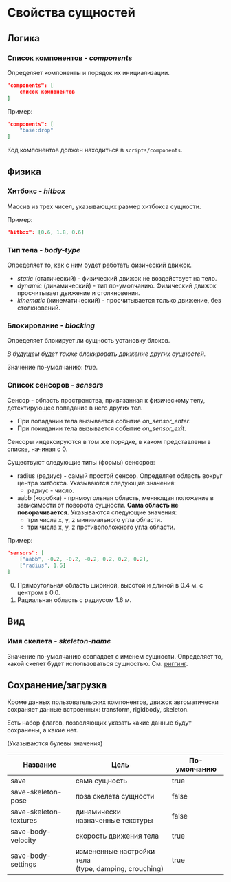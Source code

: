 # Свойства сущностей

## Логика

### Cписок компонентов - *components*

Определяет компоненты и порядок их инициализации.

```json
"components": [
    список компонентов
]
```

Пример:

```json
"components": [
    "base:drop"
]
```

Код компонентов должен находиться в `scripts/components`.

## Физика

### Хитбокс - *hitbox*

Массив из трех чисел, указывающих размер хитбокса сущности.

Пример:

```json
"hitbox": [0.6, 1.8, 0.6]
```


### Тип тела - *body-type*

Определяет то, как с ним будет работать физический движок.

- *static* (статический) - физический движок не воздействует на тело.
- *dynamic* (динамический) - тип по-умолчанию. Физический движок просчитывает движение и столкновения.
- *kinematic* (кинематический) - просчитывается только движение, без столкновений.

### Блокирование - *blocking*

Определяет блокирует ли сущность установку блоков.

*В будущем будет также блокировать движение других сущностей.*

Значение по-умолчанию: *true*.

### Список сенсоров - *sensors*

Сенсор - область пространства, привязанная к физическому телу, детектирующее попадание в него других тел.

- При попадании тела вызывается событие *on_sensor_enter*.
- При покидании тела вызывается событие *on_sensor_exit*.

Сенсоры индексируются в том же порядке, в каком представлены в списке, начиная с 0.

Существуют следующие типы (формы) сенсоров:
- radius (радиус) - самый простой сенсор. Определяет область вокруг центра хитбокса. Указываются следующие значения:
    - радиус - число.
- aabb (коробка) - прямоугольная область, меняющая положение в зависимости от поворота сущности. **Сама область не поворачивается.** Указываются следующие значения:
    - три числа x, y, z минимального угла области.
    - три числа x, y, z противоположного угла области.

Пример:

```json
"sensors": [
    ["aabb", -0.2, -0.2, -0.2, 0.2, 0.2, 0.2],
    ["radius", 1.6]
]
```

0. Прямоугольная область шириной, высотой и длиной в 0.4 м. с центром в 0.0.
1. Радиальная область с радиусом 1.6 м.

## Вид

### Имя скелета - *skeleton-name*

Значение по-умолчанию совпадает с именем сущности. Определяет то, какой скелет будет использоваться сущностью. См. [риггинг](rigging.md).

## Сохранение/загрузка

Кроме данных пользовательских компонентов, движок автоматически сохраняет данные встроенных: transform, rigidbody, skeleton.

Есть набор флагов, позволяющих указать какие данные будут сохранены, а какие нет.

(Указываются булевы значения)

| Название               | Цель                                                     | По-умолчанию |
| ---------------------- | -------------------------------------------------------- | ------------ |
| save                   | сама сущность                                            | true         |
| save-skeleton-pose     | поза скелета сущности                                    | false        |
| save-skeleton-textures | динамически назначенные текстуры                         | false        |
| save-body-velocity     | скорость движения тела                                   | true         |
| save-body-settings     | измененные настройки тела <br>(type, damping, crouching) | true         |
